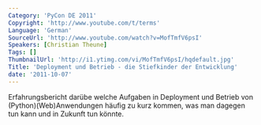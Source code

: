 ```yaml
---
Category: 'PyCon DE 2011'
Copyright: 'http://www.youtube.com/t/terms'
Language: 'German'
SourceUrl: 'http://www.youtube.com/watch?v=MofTmfV6psI'
Speakers: [Christian Theune]
Tags: []
ThumbnailUrl: 'http://i1.ytimg.com/vi/MofTmfV6psI/hqdefault.jpg'
Title: 'Deployment und Betrieb - die Stiefkinder der Entwicklung'
date: '2011-10-07'
---
```

Erfahrungsbericht darübe welche Aufgaben in Deployment und Betrieb von (Python)(Web)Anwendungen häufig zu kurz kommen, was man dagegen tun kann und in Zukunft tun könnte.